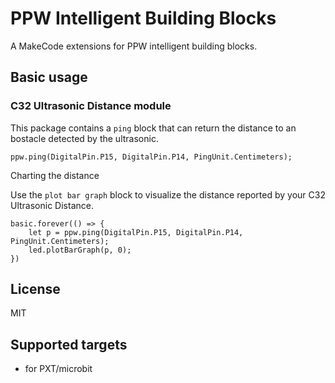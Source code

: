 # PPW Intelligent Building Blocks

A MakeCode extensions for PPW intelligent building blocks.

## Basic usage

### C32 Ultrasonic Distance module

This package contains a ``ping`` block that can return the distance to an bostacle detected by the ultrasonic.

```sig
ppw.ping(DigitalPin.P15, DigitalPin.P14, PingUnit.Centimeters);
```

Charting the distance

Use the ``plot bar graph`` block to visualize the distance reported by your C32 Ultrasonic Distance.

```blocks
basic.forever(() => {
    let p = ppw.ping(DigitalPin.P15, DigitalPin.P14, PingUnit.Centimeters);
    led.plotBarGraph(p, 0);
})
```



## License

MIT

## Supported targets

* for PXT/microbit

